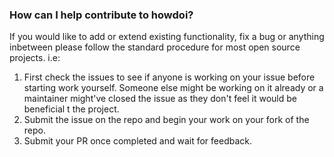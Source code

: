 ### How can I help contribute to howdoi?

If you would like to add or extend existing functionality, fix a bug or anything inbetween please follow the standard procedure for most open source projects. i.e:

1. First check the issues to see if anyone is working on your issue before starting work yourself. Someone else might be working on it already or a maintainer might've closed the issue as they don't feel it would be beneficial t the project.
2. Submit the issue on the repo and begin your work on your fork of the repo.
3. Submit your PR once completed and wait for feedback.